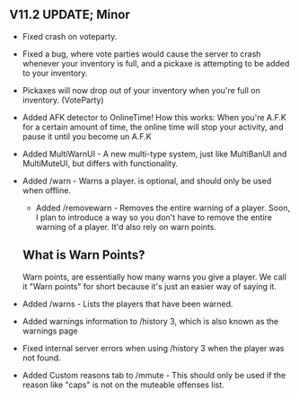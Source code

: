 ## V11.2 UPDATE; Minor

- Fixed crash on voteparty.
- Fixed a bug, where vote parties would cause the server to crash whenever your inventory is full, and a pickaxe is attempting to be added to your inventory.
- Pickaxes will now drop out of your inventory when you're full on inventory. (VoteParty)
- Added AFK detector to OnlineTime! How this works: When you're A.F.K for a certain amount of time, the online time will stop your activity, and pause it until you become un A.F.K
- Added MultiWarnUI - A new multi-type system, just like MultiBanUI and MultiMuteUI, but differs with functionality.
- Added /warn <player> - Warns a player. <player> is optional, and should only be used when offline.
  - Added /removewarn <player> - Removes the entire warning of a player. Soon, I plan to introduce a way so you don't have to remove the entire warning of a player. It'd also rely on warn points.
  
  ## What is Warn Points?
  Warn points, are essentially how many warns you give a player. We call it "Warn points" for short because it's just an easier way of saying it.
  
- Added /warns - Lists the players that have been warned.
- Added warnings information to /history 3, which is also known as the warnings page
- Fixed internal server errors when using /history <player> 3 when the player was not found.
- Added Custom reasons tab to /mmute - This should only be used if the reason like "caps" is not on the muteable offenses list.
